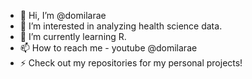 - 👋 Hi, I’m @domilarae
- 👀 I’m interested in analyzing health science data.
- 🌱 I’m currently learning R.
- 📫 How to reach me - youtube @domilarae
- ⚡ Check out my repositories for my personal projects!

<!---
domilarae/domilarae is a ✨ special ✨ repository because its `README.md` (this file) appears on your GitHub profile.
You can click the Preview link to take a look at your changes.
--->
